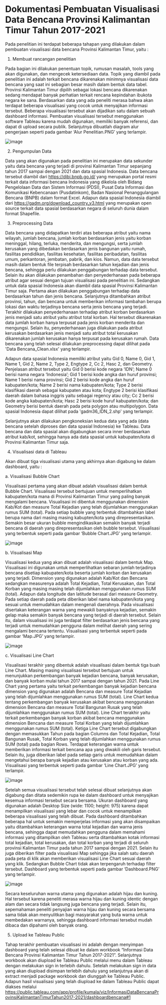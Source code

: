 # Dokumentasi Pembuatan Visualisasi Data Bencana Provinsi Kalimantan Timur Tahun 2017-2021
Pada penelitian ini terdapat beberapa tahapan yang dilakukan dalam pembuatan visualisasi data bencana Provinsi Kalimantan Timur, yaitu :
1.	Membuat rancangan penelitian

Pada bagian ini dilakukan penentuan topik, rumusan masalah, tools yang akan digunakan, dan mengecek ketersediaan data. Topik yang diambil pada penelitian ini adalah terkait bencana dikarenakan minimnya visualisasi data bencana yang saat ini sebagian besar masih dalam bentuk data tabel. Provinsi Kalimantan Timur dipilih sebagai lokasi bencana dikarenakan sedang mendapat banyak perhatian terkait rencana kepindahan ibukota negara ke sana. Berdasarkan data yang ada peneliti merasa bahwa akan terdapat beberapa visualisasi yang cocok untuk menyajikan informasi tersebut. Beberapa visualisasi tersebut akan dijadikan satu dalam sebuah dashboard informasi.  Pembuatan visualisasi tersebut menggunakan software Tableau karena mudah digunakan, memiliki banyak referensi, dan dapat di upload secara publik. Selanjutnya dibuatlah diagram alur pengerjaan seperti pada gambar ‘Alur Penelitian.PNG’ yang terlampir.

![image](https://user-images.githubusercontent.com/107897580/174721803-a5fb8753-48f2-4c6d-9efe-3cf3bc4c0165.png)


2.	Pengumpulan Data

Data yang akan digunakan pada penelitian ini merupakan data sekunder yaitu data bencana yang terjadi di provinsi Kalimantan Timur sepanjang tahun 2017 sampai dengan 2021 dan data spasial Indonesia. Data bencana tersebut diambil dari https://dibi.bnpb.go.id/ yang merupakan portal resmi terkait data informasi bencana Indonesia yang dikelola oleh Bidang Pengelolaan Data dan Sistem Informasi (PDSI), Pusat Data Informasi dan Komunikasi Kebencanaan (Pusdatinkom), Badan Nasional Penanggulangan Bencana (BNPB) dalam format Excel. Adapun data spasial Indonesia diambil dari https://gadm.org/download_country_v3.html yang merupakan open source terkait data spasial berdasarkan negara di seluruh dunia dalam format Shapefile. 

3.	Preprocessing Data

Data bencana yang didapatkan terdiri atas beberapa atribut yaitu nama wilayah, jumlah bencana, jumlah korban berdasarkan jenis yaitu korban meninggal, hilang, terluka, menderita, dan mengungsi, serta jumlah kerusakan yang dibedakan berdasarkan jenis bangunan yaitu rumah, fasilitas pendidikan, fasilitas kesehatan, fasilitas peribadatan, fasilitas umum, perkantoran, jembatan, pabrik, dan kios. Namun, data data tersebut masih dalam bentuk file terpisah berdasarkan tahun kejadian dan jenis bencana, sehingga perlu dilakukan penggabungan terhadap data tersebut. Selain itu akan dilakukan penambahan dan penyederhanaan pada beberapa atribut agar sesuai dengan tujuan visualisasi pada penelitian ini. Sedangkan untuk data spasial Indonesia akan diambil data spasial Provinsi Kalimantan Timur saja.
Pertama akan dilakukan penggabungan terhadap data berdasarkan tahun dan jenis bencana. Selanjutnya ditambahkan atribut provinsi, tahun, dan bencana untuk memberikan informasi tambahan berupa lokasi dan waktu terjadinya bencana serta jenis bencana yang terjadi. Terakhir dilakukan penyederhanaan terhadap atribut korban berdasarkan jenis menjadi satu atribut yaitu atribut total korban. Hal tersebut dikarenakan data jumlah korban hanya terpusat pada jenis korban menderita dan mengungsi. Selain itu, penyederhanaan juga dilakukan pada atribut kerusakan berdasarkan jenis menjadi satu atribut total kerusakan dikarenakan jumlah kerusakan hanya terpusat pada kerusakan rumah. Data bencana yang telah selesai dilakukan preprocessing dapat dilihat pada 'Data Bencana_Clean.xlsx' yang terlampir.

Adapun data spasial Indonesia memiliki atribut yaitu Gid 0, Name 0, Gid 1, Name 1, Gid 2, Name 2, Type 2, Engtype 2, Cc 2, Hasc 2, dan Geometry. Penjelasan atribut tersebut yaitu Gid 0 berisi kode negara ‘IDN’; Name 0 berisi nama negara ‘Indonesia’; Gid 1 berisi kode angka dan huruf provinsi; Name 1 berisi nama provinsi; Gid 2 berisi kode angka dan huruf kabupaten/kota; Name 2 berisi nama kabupaten/kota; Type 2 berisi klasifikasi daerah sebagai kabupaten atau kota; Engtype 2 berisi klasifikasi daerah dalam bahasa inggris yaitu sebagai regency atau city; Cc 2 berisi kode angka kabupaten/kota; Hasc 2 berisi kode huruf kabupaten/kota; dan Geometry berisi bentuk daerah pada peta polygon atau multipolygon. Data spasial Indonesia dapat dilihat pada 'gadm36_IDN_2.shp' yang terlampir.

Selanjutnya akan dilakukan pengkoneksian kedua data yang ada (data bencana setelah diproses dan data spasial Indonesia) ke Tableau. Data bencana dan data spasial akan digabungkan secara inner berdasarkan atribut kab/kot, sehingga hanya ada data spasial untuk kabupaten/kota di Provinsi Kalimantan Timur saja.

4.	Visualisasi data di Tableau

Akan dibuat tiga visualisasi utama yang akhirnya akan digabung ke dalam dashboard, yaitu :
  
  a.	Visualisasi Bubble Chart
      
Visualisasi pertama yang akan dibuat adalah visualisasi dalam bentuk Bubble Chart. Visualisasi tersebut bertujuan untuk memperlihatkan kabupaten/kota mana di Provinsi Kalimantan Timur yang paling banyak mengalami bencana. Visualisasi ini dibentuk menggunakan dimension Kab/Kot dan measure Total Kejadian yang telah dijumlahkan menggunakan rumus SUM (total). Pada setiap bubble yang terbentuk ditambahkan label berupa nama dari masing masing kabupten/kota yang direpresentasikan. Semakin besar ukuran bubble mengindikasikan semakin banyak terjadi bencana di daerah yang direpresentasikan oleh bubble tersebut. Visualisasi yang terbentuk seperti pada gambar ‘Bubble Chart.JPG’ yang terlampir.

![image](https://user-images.githubusercontent.com/107897580/174722043-bf004d78-53c4-42a4-b295-fd93a26ae798.png)

  b.	Visualisasi Map
      
Visualisasi kedua yang akan dibuat adalah visualisasi dalam bentuk Map. Visualisasi ini digunakan untuk memperlihatkan sebaran jumlah terjadinya bencana disetiap kabupaten/kota beserta jumlah korban dan kerusakan yang terjadi. Dimension yang digunakan adalah Kab/Kot dan Bencana sedangkan measurenya adalah Total Kejadian, Total Kerusakan, dan Total Korban yang masing masing telah dijumlahkan menggunakan rumus SUM (total). Adapun data longitude dan latitude berasal dari measure Geometry. Pada setiap daerah pada peta diberikan label nama kabupaten/kota yang sesuai untuk memudahkan dalam mengenali daerahnya. Pada visualisasi disertakan keterangan warna yang mewakili banyaknya kejadian, semakin gelap maka semakin banyak bencana yang terjadi di daerah tersebut. Selain itu, dalam visualisasi ini juga terdapat filter berdasarkan jenis bencana yang terjadi untuk memudahkan pengguna dalam melihat daerah yang sering mengalami bencana tertentu. Visualisasi yang terbentuk seperti pada gambar ‘Map.JPG’ yang terlampir.

![image](https://user-images.githubusercontent.com/107897580/174722120-b6c49bc2-08b4-4e32-b9d3-51b2e356bb3e.png)

  c.	Visualisasi Line Chart
      
Visualisasi terakhir yang dibentuk adalah visualisasi dalam bentuk tiga buah Line Chart. Masing masing visualisasi tersebut bertujuan untuk menunjukkan perkembangan banyak kejadian bencana, banyak kerusakan, dan banyak korban mulai tahun 2017 sampai dengan tahun 2021. Pada Line Chart yang pertama yaitu terkait perkembangan banyak kejadian bencana dimension yang digunakan adalah Bencana dan measure Total Kejadian yang telah dijumlahkan menggunakan rumus SUM (total). Line Chart kedua tentang perkembangan banyak kerusakan akibat bencana menggunakan dimension Bencana dan measure Total Bangunan Rusak yang telah dijumlahkan menggunakan rumus SUM (total). Line Chart terakhir yaitu terkait perkembangan banyak korban akibat bencana menggunakan dimension Bencana dan measure Total Korban yang telah dijumlahkan menggunakan rumus SUM (total). Ketiga Line Chart tersebut digabungkan dengan memasukkan Tahun pada bagian Columns dan Total Kejadian, Total Bangunan Rusak, Total Korban yang telah dijumlahkan menggunakan rumus SUM (total) pada bagian Rows. Terdapat keterangan warna untuk memberikan informasi terkait bencana apa yang diwakili oleh garis tersebut. Selain itu, juga diberikan label pada setiap garis untuk memudahkan dalam mengetahui berapa banyak kejadian atau kerusakan atau korban yang ada. Visualisasi yang terbentuk seperti pada gambar ‘Line Chart.JPG’ yang terlampir.

![image](https://user-images.githubusercontent.com/107897580/174722377-bf9e46d6-6897-45fc-ae6c-7deb22dea6b7.png)
  
Setelah semua visualisasi tersebut telah selesai dibuat selanjutnya akan digabung dan ditata sedemikin rupa ke dalam dashboard untuk menyajikan kesemua informasi tersebut secara bersama. Ukuran dashboard yang digunakan adalah Desktop Size (wide: 1100; height: 975) karena dapat menampilkan visualisasi yang lebar dan cocok untuk menampilkan beberapa visualisasi yang telah dibuat. Pada dashboard ditambahkan beberapa hal untuk semakin memperjelas informasi yang akan disampaikan yaitu ditambahkan keterangan warna total kejadian dan warna jenis bencana, sehingga dapat memudahkan pengguna dalam memahami informasi yang ditampilkan oleh Tableau serta ditambahkan kotak informasi total kejadian, total kerusakan, dan total korban yang terjadi di seluruh provinsi Kalimantan Timur pada tahun 2017 sampai dengan 2021. Selain itu juga diberikan filter pada visualisasi Map sehingga jika salah satu daerah pada peta di klik akan memberikan visualisasi Line Chart sesuai daerah yang klik. Sedangkan Bubble Chart tidak akan  terpengaruh terhadap filter tersebut. Dashboard yang terbentuk seperti pada gambar ‘Dashboard.PNG’ yang terlampir.

![image](https://user-images.githubusercontent.com/107897580/174721280-f71034ea-3bbb-424a-a6e3-be0b77e4c18d.png)

Secara keseluruhan warna utama yang digunakan adalah hijau dan kuning. Hal tersebut karena peneliti merasa warna hijau dan kuning identic dengan alam dan secara tidak langsung juga bencana yang terjadi. Selain itu, sepemahaman peneliti penyajian warna hijau dan kuning secara bersama sama tidak akan menyulitkan bagi masyarakat yang buta warna untuk membedakan warnanya, sehingga dashboard informasi tersebut mudah dibaca dan dipahami oleh banyak orang. 

5.	Upload ke Tableau Public

Tahap terakhir pembuatan visualisasi ini adalah dengan menyimpan dashboard yang telah selesai dibuat ke dalam workbook “Informasi Data Bencana Provinsi Kalimantan Timur Tahun 2017-2021”. Selanjutnya workbook akan diupload ke Tableau Public melalui menu dalam Tableau dengan melakukan sign in terlebih dahulu. Setelah melakukan sign in data yang akan diupload disimpan terlebih dahulu yang selanjutnya akan di extract menjadi package workbook dan diunggah ke Tableau Public. Adapun hasil visualisasi yang telah diupload ke dalam Tableau Public dapat diakses melalui https://public.tableau.com/app/profile/kumala/viz/InformasiDataBencanaProvinsiKalimantanTimurTahun2017-2021/dashboardbencana#1

